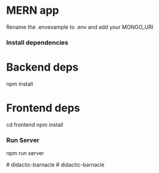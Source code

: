 # MERN app


Rename the .envexample to .env and add your MONGO_URI

### Install dependencies


# Backend deps
npm install

# Frontend deps
cd frontend
npm install


### Run Server


npm run server





#   d i d a c t i c - b a r n a c l e 
 
 #   d i d a c t i c - b a r n a c l e 
 
 